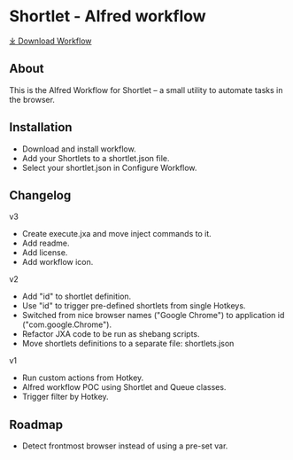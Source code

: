 # Shortlet - Alfred workflow

[⤓ Download Workflow]()

## About

This is the Alfred Workflow for Shortlet – a small utility to automate tasks in the browser.

## Installation

- Download and install workflow.
- Add your Shortlets to a shortlet.json file.
- Select your shortlet.json in Configure Workflow.

## Changelog

v3

- Create execute.jxa and move inject commands to it.
- Add readme.
- Add license.
- Add workflow icon.

v2

- Add "id" to shortlet definition.
- Use "id" to trigger pre-defined shortlets from single Hotkeys.
- Switched from nice browser names ("Google Chrome") to application id ("com.google.Chrome").
- Refactor JXA code to be run as shebang scripts.
- Move shortlets definitions to a separate file: shortlets.json

v1

- Run custom actions from Hotkey.
- Alfred workflow POC using Shortlet and Queue classes.
- Trigger filter by Hotkey.

## Roadmap

- Detect frontmost browser instead of using a pre-set var.
